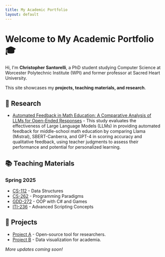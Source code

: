 ```yaml
---
title: My Academic Portfolio
layout: default
---
```


# Welcome to My Academic Portfolio 🎓

Hi, I'm **Christopher Santorelli**, a PhD student studying Computer Science at Worcester Polytechnic Institute (WPI) and former professor at Sacred Heart University.  

This site showcases my **projects, teaching materials, and research**.

## 🔬 Research
- [Automated Feedback in Math Education: A Comparative Analysis of LLMs for Open-Ended Responses](https://arxiv.org/abs/2411.08910v1) - This study evaluates the effectiveness of Large Language Models (LLMs) in providing automated feedback for middle-school math education by comparing Llama (Mistral), SBERT-Canberra, and GPT-4 in scoring accuracy and qualitative feedback, using teacher judgments to assess their performance and potential for personalized learning.

## 📚 Teaching Materials
### Spring 2025
- [CS-112](#) - Data Structures
- [CS-262](#) - Programming Paradigms
- [GDD-272](#) - OOP with C# and Games
- [ITI-236](#) - Advanced Scripting Concepts

## 🚀 Projects
- [Project A](#) - Open-source tool for researchers.
- [Project B](#) - Data visualization for academia.

*More updates coming soon!*

